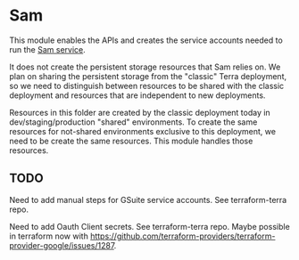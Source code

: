 # Sam

This module enables the APIs and creates the service accounts needed to run the
[Sam service](https://github.com/broadinstitute/sam/).

It does not create the persistent storage resources that Sam relies on. We plan on sharing the persistent storage from the "classic" Terra deployment, so we need to distinguish between
resources to be shared with the classic deployment and resources that are independent to new deployments.

Resources in this folder are created by the classic deployment today in dev/staging/production "shared" environments.
To create the same resources for not-shared environments exclusive to this deployment, we need to be create the same
resources. This module handles those resources.


## TODO
Need to add manual steps for GSuite service accounts. See terraform-terra repo.

Need to add Oauth Client secrets. See terraform-terra repo.
Maybe possible in terraform now with https://github.com/terraform-providers/terraform-provider-google/issues/1287.
